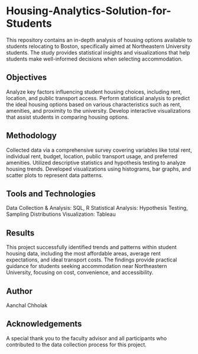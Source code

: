 # Housing-Analytics-Solution-for-Students
This repository contains an in-depth analysis of housing options available to students relocating to Boston, specifically aimed at Northeastern University students. The study provides statistical insights and visualizations that help students make well-informed decisions when selecting accommodation.

## Objectives
Analyze key factors influencing student housing choices, including rent, location, and public transport access.
Perform statistical analysis to predict the ideal housing options based on various characteristics such as rent, amenities, and proximity to the university.
Develop interactive visualizations that assist students in comparing housing options.
## Methodology
Collected data via a comprehensive survey covering variables like total rent, individual rent, budget, location, public transport usage, and preferred amenities.
Utilized descriptive statistics and hypothesis testing to analyze housing trends.
Developed visualizations using histograms, bar graphs, and scatter plots to represent data patterns.
## Tools and Technologies
Data Collection & Analysis: SQL, R
Statistical Analysis: Hypothesis Testing, Sampling Distributions
Visualization: Tableau
## Results
This project successfully identified trends and patterns within student housing data, including the most affordable areas, average rent expectations, and ideal transport costs. The findings provide practical guidance for students seeking accommodation near Northeastern University, focusing on cost, convenience, and accessibility.

## Author
Aanchal Chholak

## Acknowledgements
A special thank you to the faculty advisor and all participants who contributed to the data collection process for this project.
